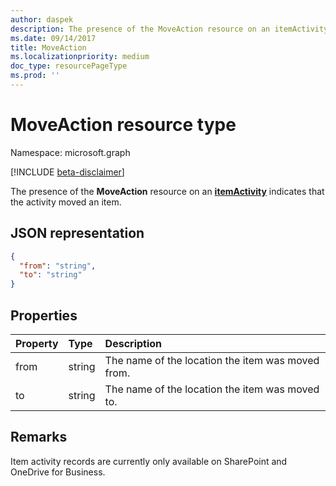 ```yaml
---
author: daspek
description: The presence of the MoveAction resource on an itemActivity indicates that the activity moved an item.
ms.date: 09/14/2017
title: MoveAction
ms.localizationpriority: medium
doc_type: resourcePageType
ms.prod: ''
---
```


# MoveAction resource type

Namespace: microsoft.graph

[!INCLUDE [beta-disclaimer](../../includes/beta-disclaimer.md)]

The presence of the **MoveAction** resource on an [**itemActivity**][activity] indicates that the activity moved an item.

[activity]: itemactivity.md

## JSON representation

<!-- {
  "blockType": "resource",
  "optionalProperties": [ ],
  "@type": "microsoft.graph.moveAction"
}-->

```json
{
  "from": "string",
  "to": "string"
}
```

## Properties

| Property | Type   | Description                                       |
| :------- | :----- | :------------------------------------------------ |
| from     | string | The name of the location the item was moved from. |
| to       | string | The name of the location the item was moved to.   |

## Remarks

Item activity records are currently only available on SharePoint and OneDrive for Business.

<!--
{
  "type": "#page.annotation",
  "description": "The MoveAction object provides information about an activity that moved an item.",
  "keywords": "activities,activity,action,move,moved",
  "section": "documentation",
  "tocPath": "Resources/MoveAction",
  "suppressions": []
}
-->
